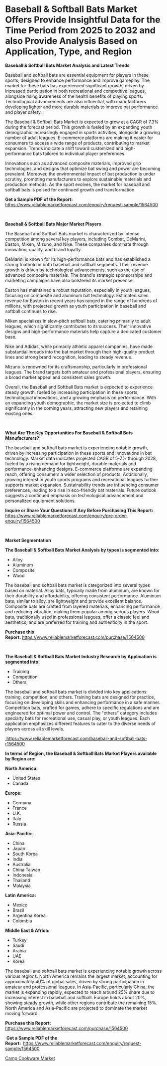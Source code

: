 <p><h1>Baseball & Softball Bats Market Offers Provide Insightful Data for the Time Period from 2025 to 2032 and also Provide Analysis Based on Application, Type, and Region</h1></p><p><strong>Baseball & Softball Bats Market Analysis and Latest Trends</strong></p>
<p><p>Baseball and softball bats are essential equipment for players in these sports, designed to enhance performance and improve gameplay. The market for these bats has experienced significant growth, driven by increased participation in both recreational and competitive leagues, alongside rising awareness of the health benefits of playing sports. Technological advancements are also influential, with manufacturers developing lighter and more durable materials to improve bat performance and player safety.</p><p>The Baseball & Softball Bats Market is expected to grow at a CAGR of 7.3% during the forecast period. This growth is fueled by an expanding youth demographic increasingly engaged in sports activities, alongside a growing number of adult leagues. E-commerce platforms are making it easier for consumers to access a wide range of products, contributing to market expansion. Trends indicate a shift toward customized and high-performance bats tailored to individual player preferences.</p><p>Innovations such as advanced composite materials, improved grip technologies, and designs that optimize bat swing and power are becoming prevalent. Moreover, the environmental impact of bat production is under scrutiny, prompting manufacturers to explore sustainable materials and production methods. As the sport evolves, the market for baseball and softball bats is poised for continued growth and transformation.</p></p>
<p><strong>Get a Sample PDF of the Report:&nbsp;</strong> <a href="https://www.reliablemarketforecast.com/enquiry/request-sample/1564500?utm_campaign=1840&utm_medium=2&utm_source=Github&utm_content=ia&utm_term=06022025&utm_id=baseball-softball-bats">https://www.reliablemarketforecast.com/enquiry/request-sample/1564500</a></p>
<p>&nbsp;</p>
<p><strong>Baseball & Softball Bats Major Market Players</strong></p>
<p><p>The Baseball and Softball Bats market is characterized by intense competition among several key players, including Combat, DeMarini, Easton, Miken, Mizuno, and Nike. These companies dominate through innovation, quality, and brand loyalty.</p><p>DeMarini is known for its high-performance bats and has established a strong foothold in both baseball and softball segments. Their revenue growth is driven by technological advancements, such as the use of advanced composite materials. The brand's strategic sponsorships and marketing campaigns have also bolstered its market presence.</p><p>Easton has maintained a robust reputation, especially in youth leagues, focusing on composite and aluminum bat technology. Estimated sales revenue for Easton in recent years has ranged in the range of hundreds of millions, with projected growth as youth participation in baseball and softball continues to rise.</p><p>Miken specializes in slow-pitch softball bats, catering primarily to adult leagues, which significantly contributes to its success. Their innovative designs and high-performance materials help capture a dedicated customer base.</p><p>Nike and Adidas, while primarily athletic apparel companies, have made substantial inroads into the bat market through their high-quality product lines and strong brand recognition, leading to steady revenue.</p><p>Mizuno is renowned for its craftsmanship, particularly in professional leagues. The brand targets both amateur and professional players, ensuring a broad market appeal and consistent sales growth.</p><p>Overall, the Baseball and Softball Bats market is expected to experience steady growth, fueled by increasing participation in these sports, technological innovations, and a growing emphasis on performance. With an expanding youth demographic, the market size is projected to climb significantly in the coming years, attracting new players and retaining existing ones.</p></p>
<p>&nbsp;</p>
<p><strong>What Are The Key Opportunities For Baseball & Softball Bats Manufacturers?</strong></p>
<p><p>The baseball and softball bats market is experiencing notable growth, driven by increasing participation in these sports and innovations in bat technology. Market data indicates projected CAGR of 5-7% through 2028, fueled by a rising demand for lightweight, durable materials and performance-enhancing designs. E-commerce platforms are expanding reach, offering consumers a wider selection of products. Additionally, growing interest in youth sports programs and recreational leagues further supports market expansion. Sustainability trends are influencing consumer preferences, leading to a rise in eco-friendly bat materials. Future outlook suggests a continued emphasis on technological advancement and personalized equipment solutions.</p></p>
<p><strong>Inquire or Share Your Questions If Any Before Purchasing This Report:</strong> <a href="https://www.reliablemarketforecast.com/enquiry/pre-order-enquiry/1564500?utm_campaign=1840&utm_medium=2&utm_source=Github&utm_content=ia&utm_term=06022025&utm_id=baseball-softball-bats">https://www.reliablemarketforecast.com/enquiry/pre-order-enquiry/1564500</a></p>
<p>&nbsp;</p>
<p><strong>Market Segmentation</strong></p>
<p><strong>The Baseball & Softball Bats Market Analysis by types is segmented into:</strong></p>
<p><ul><li>Alloy</li><li>Aluminum</li><li>Composite</li><li>Wood</li></ul></p>
<p><p>The baseball and softball bats market is categorized into several types based on material. Alloy bats, typically made from aluminum, are known for their durability and affordability, offering consistent performance. Aluminum bats, similar to alloy, are lightweight and provide excellent balance. Composite bats are crafted from layered materials, enhancing performance and reducing vibration, making them popular among serious players. Wood bats, traditionally used in professional leagues, offer a classic feel and aesthetics, and are preferred for training and authenticity in the sport.</p></p>
<p><strong>Purchase this Report:&nbsp;</strong><a href="https://www.reliablemarketforecast.com/purchase/1564500?utm_campaign=1840&utm_medium=2&utm_source=Github&utm_content=ia&utm_term=06022025&utm_id=baseball-softball-bats">https://www.reliablemarketforecast.com/purchase/1564500</a></p>
<p>&nbsp;</p>
<p><strong>The Baseball & Softball Bats Market Industry Research by Application is segmented into:</strong></p>
<p><ul><li>Training</li><li>Competition</li><li>Others</li></ul></p>
<p><p>The baseball and softball bats market is divided into key applications: training, competition, and others. Training bats are designed for practice, focusing on developing skills and enhancing performance in a safe manner. Competition bats, crafted for games, adhere to specific regulations and are engineered for optimal power and control. The "others" category includes specialty bats for recreational use, casual play, or youth leagues. Each application emphasizes different features to cater to the diverse needs of players across all skill levels.</p></p>
<p><a href="https://www.reliablemarketforecast.com/baseball-and-softball-bats-r1564500?utm_campaign=1840&utm_medium=2&utm_source=Github&utm_content=ia&utm_term=06022025&utm_id=baseball-softball-bats">&nbsp;https://www.reliablemarketforecast.com/baseball-and-softball-bats-r1564500</a></p>
<p><strong>In terms of Region, the Baseball & Softball Bats Market Players available by Region are:</strong></p>
<p>
    <p> <strong> North America: </strong>
        <ul>
            <li>United States</li>
            <li>Canada</li>
        </ul>
        </p> 
    <p> <strong> Europe: </strong>
        <ul>
            <li>Germany</li>
            <li>France</li>
            <li>U.K.</li>
            <li>Italy</li>
            <li>Russia</li>
        </ul>
        </p> 
    <p> <strong> Asia-Pacific: </strong>
        <ul>
            <li>China</li>
            <li>Japan</li>
            <li>South Korea</li>
            <li>India</li>
            <li>Australia</li>
            <li>China Taiwan</li>
            <li>Indonesia</li>
            <li>Thailand</li>
            <li>Malaysia</li>
        </ul>
        </p> 
    <p> <strong> Latin America: </strong>
        <ul>
            <li>Mexico</li>
            <li>Brazil</li>
            <li>Argentina Korea</li>
            <li>Colombia</li>
        </ul>
        </p> 
    <p> <strong> Middle East & Africa: </strong>
        <ul>
            <li>Turkey</li>
            <li>Saudi</li>
            <li>Arabia</li>
            <li>UAE</li>
            <li>Korea</li>
        </ul>
    </p>
    </p>
<p><p>The baseball and softball bats market is experiencing notable growth across various regions. North America remains the largest market, accounting for approximately 40% of global sales, driven by strong participation in amateur and professional leagues. In Asia-Pacific, particularly China, the market is expanding rapidly, expected to reach around 25% share due to increasing interest in baseball and softball. Europe holds about 20%, showing steady growth, while other regions contribute the remaining 15%. North America and Asia-Pacific are projected to dominate the market moving forward.</p></p>
<p><strong>Purchase this Report: </strong><a href="https://www.reliablemarketforecast.com/purchase/1564500?utm_campaign=1840&utm_medium=2&utm_source=Github&utm_content=ia&utm_term=06022025&utm_id=baseball-softball-bats">https://www.reliablemarketforecast.com/purchase/1564500</a></p>
<p>&nbsp;<strong>Get a Sample PDF of the Report:&nbsp;&nbsp;</strong><a href="https://www.reliablemarketforecast.com/enquiry/request-sample/1564500?utm_campaign=1840&utm_medium=2&utm_source=Github&utm_content=ia&utm_term=06022025&utm_id=baseball-softball-bats">https://www.reliablemarketforecast.com/enquiry/request-sample/1564500</a></p>
<p><strong></strong></p>
<p><p><a href="https://github.com/vimar16th/Market-Research-Report-List-7/blob/main/camp-cookware-market.md?utm_campaign=1840&utm_medium=2&utm_source=Github&utm_content=ia&utm_term=06022025&utm_id=baseball-softball-bats">Camp Cookware Market</a></p></p>